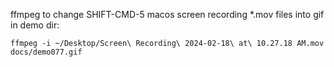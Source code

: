 ffmpeg to change SHIFT-CMD-5 macos screen recording *.mov files into gif in demo
dir:

```
ffmpeg -i ~/Desktop/Screen\ Recording\ 2024-02-18\ at\ 10.27.18 AM.mov docs/demo077.gif
```
